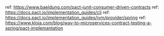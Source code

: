 ref: https://www.baeldung.com/pact-junit-consumer-driven-contracts
ref: https://docs.pact.io/implementation_guides/cli
ref: https://docs.pact.io/implementation_guides/jvm/provider/spring
ref: https://www.kloia.com/blog/way-to-microservices-contract-testing-a-spring/pact-implemantation
